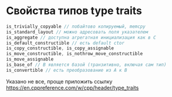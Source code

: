 # Свойства типов type traits
```cpp
is_trivially_copyable // побайтово копируемый, memcpy  
is_standard_layout // можно адресовать поля указателем  
is_aggregate // доступна агрегатная инициализация как в C  
is_default_constructible // есть default ctor  
is_copy_constructible, is_copy_assignable  
is_move_constructible, is_nothrow_move_constructible  
is_move_assignable  
is_base_of // B является базой (транзитивно, включая сам тип)  
is_convertible // есть преобразование из A к B
```

Указано не все, проще приложить ссылку https://en.cppreference.com/w/cpp/header/type_traits